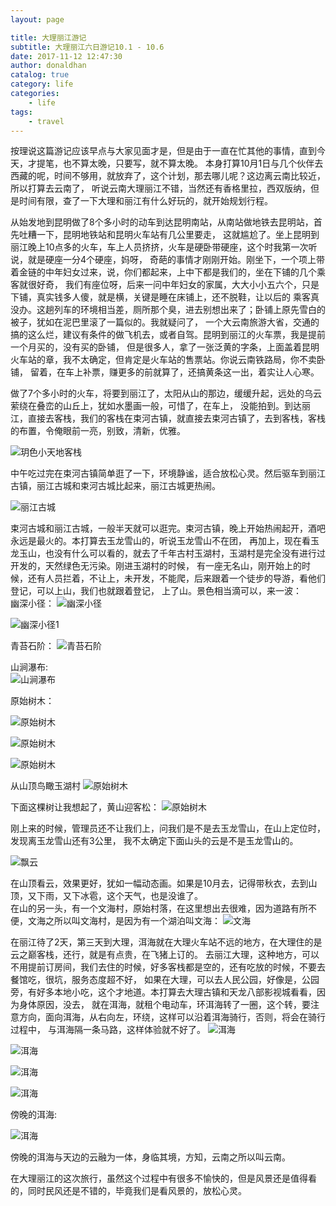 ```yaml
---
layout: page

title: 大理丽江游记
subtitle: 大理丽江六日游记10.1 - 10.6
date: 2017-11-12 12:47:30
author: donaldhan
catalog: true
category: life
categories:
    - life
tags:
    - travel
---
```

按理说这篇游记应该早点与大家见面才是，但是由于一直在忙其他的事情，直到今天，才提笔，也不算太晚，只要写，就不算太晚。
本身打算10月1日与几个伙伴去西藏的呢，时间不够用，就放弃了，这个计划，那去哪儿呢？这边离云南比较近，所以打算去云南了，
听说云南大理丽江不错，当然还有香格里拉，西双版纳，但是时间有限，查了一下大理和丽江有什么好玩的，就开始规划行程。  

从始发地到昆明做了8个多小时的动车到达昆明南站，从南站做地铁去昆明站，首先吐糟一下，昆明地铁站和昆明火车站有几公里要走，
这就尴尬了。坐上昆明到丽江晚上10点多的火车，车上人员挤挤，火车是硬卧带硬座，这个时我第一次听说，就是硬座一分4个硬座，妈呀，
奇葩的事情才刚刚开始。刚坐下，一个项上带着金链的中年妇女过来，说，你们都起来，上中下都是我们的，坐在下铺的几个乘客就很好奇，
我们有座位呀，后来一问中年妇女的家属，大大小小五六个，只是下铺，真实钱多人傻，就是横，关键是睡在床铺上，还不脱鞋，让以后的
乘客真没办。这趟列车的环境相当差，厕所那个臭，进去别想出来了；卧铺上原先雪白的被子，犹如在泥巴里滚了一篇似的。我就疑问了，
一个大云南旅游大省，交通的搞的这么烂，建议有条件的做飞机去，或者自驾。昆明到丽江的火车票，我是提前一个月买的，没有买的卧铺，
但是很多人，拿了一张泛黄的字条，上面盖着昆明火车站的章，我不太确定，但肯定是火车站的售票站。你说云南铁路局，你不卖卧铺，
留着，在车上补票，赚更多的前就算了，还搞黄条这一出，着实让人心寒。  

做了7个多小时的火车，将要到丽江了，太阳从山的那边，缓缓升起，远处的乌云萦绕在叠峦的山丘上，犹如水墨画一般，可惜了，在车上，
没能拍到。到达丽江，直接去客栈，我们的客栈在束河古镇，就直接去束河古镇了，去到客栈，客栈的布置，令俺眼前一亮，别致，清新，优雅。

![玥色小天地客栈](/image/li-jiang/hotel.jpg)    

中午吃过完在束河古镇简单逛了一下，环境静谧，适合放松心灵。然后驱车到丽江古镇，丽江古城和束河古城比起来，丽江古城更热闹。

![丽江古城](/image/li-jiang/li-jiang-town.jpg)

束河古城和丽江古城，一般半天就可以逛完。束河古镇，晚上开始热闹起开，酒吧永远是最火的。本打算去玉龙雪山的，听说玉龙雪山不在团，
再加上，现在看玉龙玉山，也没有什么可以看的，就去了千年古村玉湖村，玉湖村是完全没有进行过开发的，天然绿色无污染。刚进玉湖村的时候，
有一座无名山，刚开始上的时候，还有人员拦着，不让上，未开发，不能爬，后来跟着一个徒步的导游，看他们登记，可以上山，我们也就跟着登记，
上了山。景色相当滴可以，来一波：  
幽深小径：
![幽深小径](/image/li-jiang/yu-shu-cun.jpg)

![幽深小径1](/image/li-jiang/yu-shu-cun-stage.jpg)  

青苔石阶：
![青苔石阶](/image/li-jiang/yu-shu-cun-stage2.jpg)

山涧瀑布:  
![山涧瀑布](/image/li-jiang/yu-shu-waterfall.jpg)     


原始树木：

![原始树木](/image/li-jiang/yu-shu-cun-tree3.jpg)

![原始树木](/image/li-jiang/yu-shu-cun-tree2.jpg)  

![原始树木](/image/li-jiang/yu-shu-cun-tree1.jpg)  

从山顶鸟瞰玉湖村
![原始树木](/image/li-jiang/lu-shu-cun2.jpg)  

下面这棵树让我想起了，黄山迎客松：
![原始树木](/image/li-jiang/yu-shu-cun-tree4.jpg)

刚上来的时候，管理员还不让我们上，问我们是不是去玉龙雪山，在山上定位时，发现离玉龙雪山还有3公里，
我不太确定下面山头的云是不是玉龙雪山的。

![飘云](/image/li-jiang/yu-shu-cun-cloud.jpg)

在山顶看云，效果更好，犹如一幅动态画。如果是10月去，记得带秋衣，去到山顶，又下雨，又下冰雹，这个天气，也是没谁了。  
在山的另一头，有一个文海村，原始村落，在这里想出去很难，因为道路有所不便，文海之所以叫文海村，是因为有一个湖泊叫文海：
![文海](/image/li-jiang/wenhai.jpg)

在丽江待了2天，第三天到大理，洱海就在大理火车站不远的地方，在大理住的是云之巅客栈，还行，就是有点贵，在飞猪上订的。
去丽江大理，这种地方，可以不用提前订房间，我们去住的时候，好多客栈都是空的，还有吃放的时候，不要去餐馆吃，很坑，服务态度超不好，
如果在大理，可以去人民公园，好像是，公园旁，有好多本地小吃，这个才地道。本打算去大理古镇和天龙八部影视城看看，因为身体原因，没去，
就在洱海，就租个电动车，环洱海转了一圈，这个转，要注意方向，面向洱海，从右向左，环绕，这样可以沿着洱海骑行，否则，将会在骑行过程中，
与洱海隔一条马路，这样体验就不好了。
![洱海](/image/da-li/erhai.jpg)  

![洱海](/image/da-li/erhai1.jpg)  

![洱海](/image/da-li/erhai3.jpg)  

![洱海](/image/da-li/erhai4.jpg)   

傍晚的洱海:

![洱海](/image/da-li/erhai-evening.jpg)  

傍晚的洱海与天边的云融为一体，身临其境，方知，云南之所以叫云南。

在大理丽江的这次旅行，虽然这个过程中有很多不愉快的，但是风景还是值得看的，同时民风还是不错的，毕竟我们是看风景的，放松心灵。
